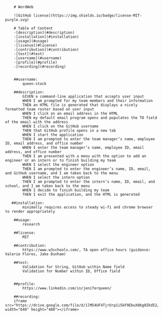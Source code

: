 
        
        # WordWeb

        ![GitHub license](https://img.shields.io/badge/license-MIT-purple.svg)

        # Table of Content
        -[description](#description)
        -[installation](#installation)
        -[usage](#usage)
        -[license](#license)
        -[contribution](#contribution)
        -[test](#test)
        -[username](#username)
        -[profile](#profile)
        -[recording](#recording)
        

        ##username:
            queen-stack
        
        ##description:
            GIVEN a command-line application that accepts user input
            WHEN I am prompted for my team members and their information
            THEN an HTML file is generated that displays a nicely formatted team roster based on user input
            WHEN I click on an email address in the HTML
            THEN my default email program opens and populates the TO field of the email with the address
            WHEN I click on the GitHub username
            THEN that GitHub profile opens in a new tab
            WHEN I start the application
            THEN I am prompted to enter the team manager’s name, employee ID, email address, and office number
            WHEN I enter the team manager’s name, employee ID, email address, and office number
            THEN I am presented with a menu with the option to add an engineer or an intern or to finish building my team
            WHEN I select the engineer option
            THEN I am prompted to enter the engineer’s name, ID, email, and GitHub username, and I am taken back to the menu
            WHEN I select the intern option
            THEN I am prompted to enter the intern’s name, ID, email, and school, and I am taken back to the menu
            WHEN I decide to finish building my team
            THEN I exit the application, and the HTML is generated
       
       ##installation:
            minimally requires access to steady wi-fi and chrome browser to render appropriately
        
        ##usage:
            research 
        
        ##license:
            MIT 
        
        ##contribution:
            https://www.w3schools.com/, TA open office hours (guidance: Valerie Flores, Jake Dunham)
        
        ##test:
            Validation for String, GitHub within Name field
            Validation for Number within ID, Office field
          
       
        ##profile:
            https://www.linkedin.com/in/jeniferqueen/

        ##recording:
        iframe src="https://drive.google.com/file/d/1lM54UF4TjrUrp1i5kF9EbuX86g0Zkd52/preview" width="640" height="480"></iframe>    
        
       
